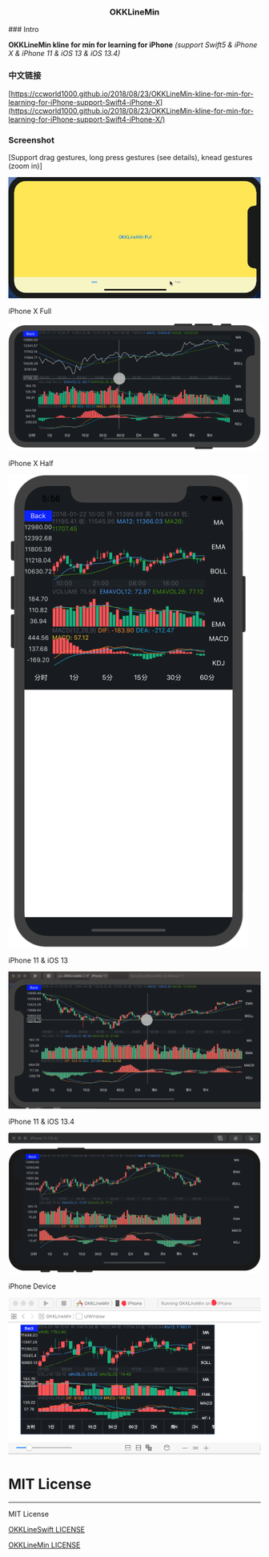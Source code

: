 <H3 align="center">OKKLineMin</H3>
### Intro

**OKKLineMin kline for min for learning for iPhone** *(support Swift5 & iPhone X & iPhone 11 & iOS 13 &  iOS 13.4)* 

### 中文链接
[https://ccworld1000.github.io/2018/08/23/OKKLineMin-kline-for-min-for-learning-for-iPhone-support-Swift4-iPhone-X](https://ccworld1000.github.io/2018/08/23/OKKLineMin-kline-for-min-for-learning-for-iPhone-support-Swift4-iPhone-X/)

### Screenshot

[Support drag gestures, long press gestures (see details), knead gestures (zoom in)]

![OKKLineMin](https://github.com/ccworld1000/OKKLineMin/blob/master/Screenshot/OKKLineMin.gif)

iPhone X Full

![X](https://github.com/ccworld1000/OKKLineMin/blob/master/Screenshot/X.png) 

iPhone X Half

![X](https://github.com/ccworld1000/OKKLineMin/blob/master/Screenshot/Half.png) 

iPhone 11 & iOS 13

![iPhone 11 & iOS 13](https://github.com/ccworld1000/OKKLineMin/blob/master/Screenshot/iPhone11.png) 

iPhone 11 & iOS 13.4

![iPhone 11 & iOS 13.4](https://github.com/ccworld1000/OKKLineMin/blob/master/Screenshot/iPhone11_134.png) 

iPhone Device

![iPhoneDevice](https://github.com/ccworld1000/OKKLineMin/blob/master/Screenshot/iPhoneDevice.png) 


# MIT License
***

MIT License

[OKKLineSwift LICENSE](LICENSE.MIT/LICENSE.OKKLineSwift.txt)

[OKKLineMin LICENSE](LICENSE.MIT/LICENSE.OKKLineMin.txt) 

